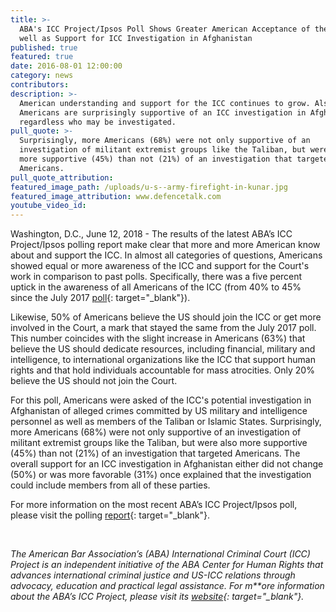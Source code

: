 ```yaml
---
title: >-
  ABA's ICC Project/Ipsos Poll Shows Greater American Acceptance of the ICC as
  well as Support for ICC Investigation in Afghanistan
published: true
featured: true
date: 2016-08-01 12:00:00
category: news
contributors:
description: >-
  American understanding and support for the ICC continues to grow. Also,
  Americans are surprisingly supportive of an ICC investigation in Afghanistan
  regardless who may be investigated.
pull_quote: >-
  Surprisingly, more Americans (68%) were not only supportive of an
  investigation of militant extremist groups like the Taliban, but were also
  more supportive (45%) than not (21%) of an investigation that targeted
  Americans.
pull_quote_attribution:
featured_image_path: /uploads/u-s--army-firefight-in-kunar.jpg
featured_image_attribution: www.defencetalk.com
youtube_video_id:
---
```


Washington, D.C., June 12, 2018 - The results of the latest ABA’s ICC Project/Ipsos polling report make clear that more and more American know about and support the ICC. In almost all categories of questions, Americans showed equal or more awareness of the ICC and support for the Court's work in comparison to past polls. Specifically, there was a five percent uptick in the awareness of all Americans of the ICC (from 40% to 45% since the July 2017 [poll](https://www.international-criminal-justice-today.org/polling-data/2017/07/17/july-2017-ipsos-polling-results/){: target="_blank"}). 

Likewise, 50% of Americans believe the US should join the ICC or get more involved in the Court, a mark that stayed the same from the July 2017 poll. This number coincides with the slight increase in Americans (63%) that believe the US should dedicate resources, including financial, military and intelligence, to international organizations like the ICC that support human rights and that hold individuals accountable for mass atrocities. Only 20% believe the US should not join the Court. 

For this poll, Americans were asked of the ICC's potential investigation in Afghanistan of alleged crimes committed by US military and intelligence personnel as well as members of the Taliban or Islamic States. Surprisingly, more Americans (68%) were not only supportive of an investigation of militant extremist groups like the Taliban, but were also more supportive (45%) than not (21%) of an investigation that targeted Americans. The overall support for an ICC investigation in Afghanistan either did not change (50%) or was more favorable (31%) once explained that the investigation could include members from all of these parties. 

For more information on the most recent ABA’s ICC Project/Ipsos poll, please visit the polling [report](https://www.international-criminal-justice-today.org/polling-data/2018/06/12/april-2018-ipsos-polling-results/){: target="_blank"}.

 

*The American Bar Association’s (ABA) International Criminal Court (ICC) Project is an independent initiative of the ABA Center for Human Rights that advances international criminal justice and US-ICC relations through advocacy, education and practical legal assistance. For m\*\*ore information about the ABA’s ICC Project, please visit its [website](https://www.aba-icc.org/){: target="_blank"}.*